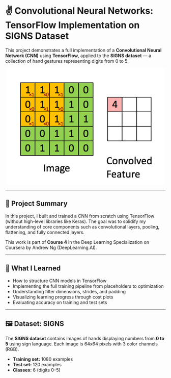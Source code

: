 # ✌️ Convolutional Neural Networks: TensorFlow Implementation on SIGNS Dataset

This project demonstrates a full implementation of a **Convolutional Neural Network (CNN)** using **TensorFlow**, applied to the **SIGNS dataset** — a collection of hand gestures representing digits from 0 to 5.

<p align="center">
  <img src="images/Convolution_schematic.gif" alt="Convolution Schematic" width="500"/>
</p>

---

## 📌 Project Summary

In this project, I built and trained a CNN from scratch using TensorFlow (without high-level libraries like Keras). The goal was to solidify my understanding of core components such as convolutional layers, pooling, flattening, and fully connected layers.

This work is part of **Course 4** in the Deep Learning Specialization on Coursera by Andrew Ng (DeepLearning.AI).

---

## 🧠 What I Learned

- How to structure CNN models in TensorFlow
- Implementing the full training pipeline from placeholders to optimization
- Understanding filter dimensions, strides, and padding
- Visualizing learning progress through cost plots
- Evaluating accuracy on training and test sets

---

## 🖼️ Dataset: SIGNS

The **SIGNS dataset** contains images of hands displaying numbers from **0 to 5** using sign language. Each image is 64x64 pixels with 3 color channels (RGB).

- **Training set:** 1080 examples  
- **Test set:** 120 examples  
- **Classes:** 6 (digits 0–5)

